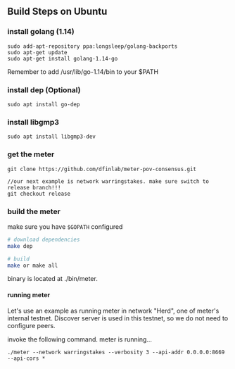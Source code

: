 ## Build Steps on Ubuntu

### install golang (1.14)

```
sudo add-apt-repository ppa:longsleep/golang-backports
sudo apt-get update
sudo apt-get install golang-1.14-go
```

Remember to add /usr/lib/go-1.14/bin to your \$PATH

### install dep (Optional)

```
sudo apt install go-dep
```

### install libgmp3

```
sudo apt install libgmp3-dev
```

### get the meter
```
git clone https://github.com/dfinlab/meter-pov-consensus.git

//our next example is network warringstakes. make sure switch to release branch!!!
git checkout release
```

### build the meter

make sure you have `$GOPATH` configured

```bash
# download dependencies
make dep

# build
make or make all
```
binary is located at ./bin/meter.

#### running meter
Let's use an example as running meter in network "Herd", one of meter's internal testnet. Discover server is used in this testnet, so we do not need to configure peers.

invoke the following command. meter is running... 
```
./meter --network warringstakes --verbosity 3 --api-addr 0.0.0.0:8669 --api-cors *
```
